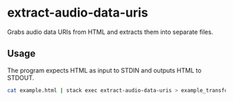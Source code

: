 # extract-audio-data-uris

Grabs audio data URIs from HTML and extracts them into separate files.


## Usage

The program expects HTML as input to STDIN and outputs HTML to STDOUT.

```sh
cat example.html | stack exec extract-audio-data-uris > example_transformed.html
```
